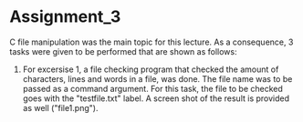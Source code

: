 # Assignment_3
C file manipulation was the main topic for this lecture. As a consequence, 3 tasks were given to be performed that are shown as follows:
  1.  For excersise 1, a file checking program that checked the amount of characters, lines and words in a file, was done. The file name was to be passed as a command         argument. For this task, the file to be checked goes with the "testfile.txt" label. A screen shot of the result is provided as well ("file1.png").
